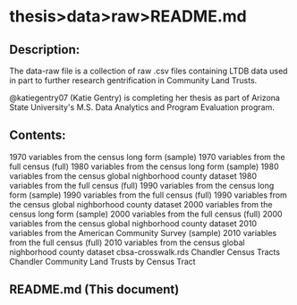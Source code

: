 # thesis>data>raw>README.md

## Description:

The data-raw file is a collection of raw .csv files containing LTDB data used in part to further research gentrification in Community Land Trusts. 

@katiegentry07 (Katie Gentry) is completing her thesis as part of Arizona State University's M.S. Data Analytics and Program Evaluation program.

## Contents:

1970 variables from the census long form (sample) </b>
1970 variables from the full census (full)
1980 variables from the census long form (sample)
1980 variables from the census global nighborhood county dataset
1980 variables from the full census (full)
1990 variables from the census long form (sample)
1990 variables from the full census (full)
1990 variables from the census global nighborhood county dataset
2000 variables from the census long form (sample)
2000 variables from the full census (full)
2000 variables from the census global nighborhood county dataset
2010 variables from the American Community Survey (sample)
2010 variables from the full census (full)
2010 variables from the census global nighborhood county dataset
cbsa-crosswalk.rds
Chandler Census Tracts
Chandler Community Land Trusts by Census Tract

## README.md (This document)
